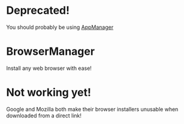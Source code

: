 # Deprecated!
You should probably be using [AppManager](https://github.com/JaydenDev/AppManager)
# BrowserManager
Install any web browser with ease!
# Not working yet!
Google and Mozilla both make their browser installers unusable when downloaded from a direct link!

